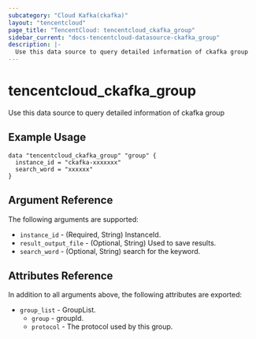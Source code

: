 ```yaml
---
subcategory: "Cloud Kafka(ckafka)"
layout: "tencentcloud"
page_title: "TencentCloud: tencentcloud_ckafka_group"
sidebar_current: "docs-tencentcloud-datasource-ckafka_group"
description: |-
  Use this data source to query detailed information of ckafka group
---
```


# tencentcloud_ckafka_group

Use this data source to query detailed information of ckafka group

## Example Usage

```hcl
data "tencentcloud_ckafka_group" "group" {
  instance_id = "ckafka-xxxxxxx"
  search_word = "xxxxxx"
}
```

## Argument Reference

The following arguments are supported:

* `instance_id` - (Required, String) InstanceId.
* `result_output_file` - (Optional, String) Used to save results.
* `search_word` - (Optional, String) search for the keyword.

## Attributes Reference

In addition to all arguments above, the following attributes are exported:

* `group_list` - GroupList.
  * `group` - groupId.
  * `protocol` - The protocol used by this group.


